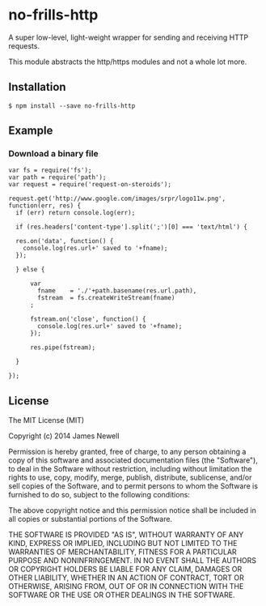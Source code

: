 # no-frills-http

A super low-level, light-weight wrapper for sending and receiving HTTP requests. 

This module abstracts the http/https modules and not a whole lot more.

## Installation

	$ npm install --save no-frills-http
	
## Example
	
### Download a binary file
	
	var fs = require('fs');
	var path = require('path');
	var request = require('request-on-steroids');
	
	request.get('http://www.google.com/images/srpr/logo11w.png', function(err, res) {
	  if (err) return console.log(err);
	
	  if (res.headers['content-type'].split(';')[0] === 'text/html') {
	  
	  res.on('data', function() {
        console.log(res.url+' saved to '+fname);
      });
	  
	  } else {
	  
	  	  var
      	    fname    = './'+path.basename(res.url.path),
      	    fstream  = fs.createWriteStream(fname)
      	  ;
      	
      	  fstream.on('close', function() {
      	    console.log(res.url+' saved to '+fname);
      	  });
      	
      	  res.pipe(fstream);
      	
	  }

	});
	
## License

The MIT License (MIT)

Copyright (c) 2014 James Newell

Permission is hereby granted, free of charge, to any person obtaining a copy of this software and associated documentation files (the "Software"), to deal in the Software without restriction, including without limitation the rights to use, copy, modify, merge, publish, distribute, sublicense, and/or sell copies of the Software, and to permit persons to whom the Software is furnished to do so, subject to the following conditions:

The above copyright notice and this permission notice shall be included in all copies or substantial portions of the Software.

THE SOFTWARE IS PROVIDED "AS IS", WITHOUT WARRANTY OF ANY KIND, EXPRESS OR IMPLIED, INCLUDING BUT NOT LIMITED TO THE WARRANTIES OF MERCHANTABILITY, FITNESS FOR A PARTICULAR PURPOSE AND NONINFRINGEMENT. IN NO EVENT SHALL THE AUTHORS OR COPYRIGHT HOLDERS BE LIABLE FOR ANY CLAIM, DAMAGES OR OTHER LIABILITY, WHETHER IN AN ACTION OF CONTRACT, TORT OR OTHERWISE, ARISING FROM, OUT OF OR IN CONNECTION WITH THE SOFTWARE OR THE USE OR OTHER DEALINGS IN THE SOFTWARE.